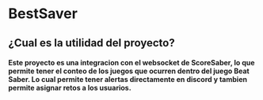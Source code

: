 # BestSaver
## ¿Cual es la utilidad del proyecto?
#### Este proyecto es una integracion con el websocket de ScoreSaber, lo que permite tener el conteo de los juegos que ocurren dentro del juego Beat Saber. Lo cual permite tener alertas directamente en discord y tambien permite asignar retos a los usuarios.
